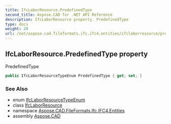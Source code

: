 ```yaml
---
title: IfcLaborResource.PredefinedType
second_title: Aspose.CAD for .NET API Reference
description: IfcLaborResource property. PredefinedType
type: docs
weight: 20
url: /net/aspose.cad.fileformats.ifc.ifc4.entities/ifclaborresource/predefinedtype/
---
```

## IfcLaborResource.PredefinedType property

PredefinedType

```csharp
public IfcLaborResourceTypeEnum PredefinedType { get; set; }
```

### See Also

* enum [IfcLaborResourceTypeEnum](../../../aspose.cad.fileformats.ifc.ifc4.types/ifclaborresourcetypeenum/)
* class [IfcLaborResource](../)
* namespace [Aspose.CAD.FileFormats.Ifc.IFC4.Entities](../../ifclaborresource/)
* assembly [Aspose.CAD](../../../)


